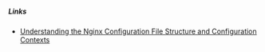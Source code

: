 ##### Links

- [Understanding the Nginx Configuration File Structure and Configuration Contexts](https://www.digitalocean.com/community/tutorials/understanding-the-nginx-configuration-file-structure-and-configuration-contexts)
